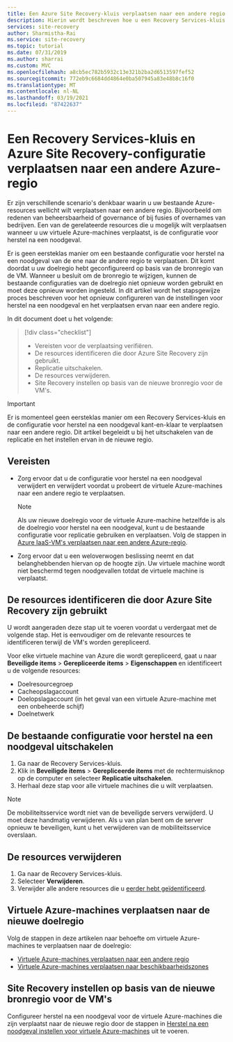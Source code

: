 ```yaml
---
title: Een Azure Site Recovery-kluis verplaatsen naar een andere regio
description: Hierin wordt beschreven hoe u een Recovery Services-kluis (Azure Site Recovery) verplaatst naar een andere Azure-regio
services: site-recovery
author: Sharmistha-Rai
ms.service: site-recovery
ms.topic: tutorial
ms.date: 07/31/2019
ms.author: sharrai
ms.custom: MVC
ms.openlocfilehash: a8cb5ec782b5932c13e321b2ba2d6513597fef52
ms.sourcegitcommit: 772eb9c6684dd4864e0ba507945a83e48b8c16f0
ms.translationtype: MT
ms.contentlocale: nl-NL
ms.lasthandoff: 03/19/2021
ms.locfileid: "87422637"
---
```

# <a name="move-a-recovery-services-vault-and-azure-site-recovery-configuration-to-another-azure-region"></a>Een Recovery Services-kluis en Azure Site Recovery-configuratie verplaatsen naar een andere Azure-regio

Er zijn verschillende scenario's denkbaar waarin u uw bestaande Azure-resources wellicht wilt verplaatsen naar een andere regio. Bijvoorbeeld om redenen van beheersbaarheid of governance of bij fusies of overnames van bedrijven. Een van de gerelateerde resources die u mogelijk wilt verplaatsen wanneer u uw virtuele Azure-machines verplaatst, is de configuratie voor herstel na een noodgeval. 

Er is geen eersteklas manier om een bestaande configuratie voor herstel na een noodgeval van de ene naar de andere regio te verplaatsen. Dit komt doordat u uw doelregio hebt geconfigureerd op basis van de bronregio van de VM. Wanneer u besluit om de bronregio te wijzigen, kunnen de bestaande configuraties van de doelregio niet opnieuw worden gebruikt en moet deze opnieuw worden ingesteld. In dit artikel wordt het stapsgewijze proces beschreven voor het opnieuw configureren van de instellingen voor herstel na een noodgeval en het verplaatsen ervan naar een andere regio.

In dit document doet u het volgende:

> [!div class="checklist"]
> * Vereisten voor de verplaatsing verifiëren.
> * De resources identificeren die door Azure Site Recovery zijn gebruikt.
> * Replicatie uitschakelen.
> * De resources verwijderen.
> * Site Recovery instellen op basis van de nieuwe bronregio voor de VM's.

> [!IMPORTANT]
> Er is momenteel geen eersteklas manier om een Recovery Services-kluis en de configuratie voor herstel na een noodgeval kant-en-klaar te verplaatsen naar een andere regio. Dit artikel begeleidt u bij het uitschakelen van de replicatie en het instellen ervan in de nieuwe regio.

## <a name="prerequisites"></a>Vereisten

- Zorg ervoor dat u de configuratie voor herstel na een noodgeval verwijdert en verwijdert voordat u probeert de virtuele Azure-machines naar een andere regio te verplaatsen. 

  > [!NOTE]
  > Als uw nieuwe doelregio voor de virtuele Azure-machine hetzelfde is als de doelregio voor herstel na een noodgeval, kunt u de bestaande configuratie voor replicatie gebruiken en verplaatsen. Volg de stappen in [Azure IaaS-VM's verplaatsen naar een andere Azure-regio](azure-to-azure-tutorial-migrate.md).

- Zorg ervoor dat u een weloverwogen beslissing neemt en dat belanghebbenden hiervan op de hoogte zijn. Uw virtuele machine wordt niet beschermd tegen noodgevallen totdat de virtuele machine is verplaatst.

## <a name="identify-the-resources-that-were-used-by-azure-site-recovery"></a>De resources identificeren die door Azure Site Recovery zijn gebruikt
U wordt aangeraden deze stap uit te voeren voordat u verdergaat met de volgende stap. Het is eenvoudiger om de relevante resources te identificeren terwijl de VM's worden gerepliceerd.

Voor elke virtuele machine van Azure die wordt gerepliceerd, gaat u naar **Beveiligde items** > **Gerepliceerde items** > **Eigenschappen** en identificeert u de volgende resources:

- Doelresourcegroep
- Cacheopslagaccount
- Doelopslagaccount (in het geval van een virtuele Azure-machine met een onbeheerde schijf) 
- Doelnetwerk


## <a name="disable-the-existing-disaster-recovery-configuration"></a>De bestaande configuratie voor herstel na een noodgeval uitschakelen

1. Ga naar de Recovery Services-kluis.
2. Klik in **Beveiligde items** > **Gerepliceerde items** met de rechtermuisknop op de computer en selecteer **Replicatie uitschakelen**.
3. Herhaal deze stap voor alle virtuele machines die u wilt verplaatsen.

> [!NOTE]
> De mobiliteitsservice wordt niet van de beveiligde servers verwijderd. U moet deze handmatig verwijderen. Als u van plan bent om de server opnieuw te beveiligen, kunt u het verwijderen van de mobiliteitsservice overslaan.

## <a name="delete-the-resources"></a>De resources verwijderen

1. Ga naar de Recovery Services-kluis.
2. Selecteer **Verwijderen**.
3. Verwijder alle andere resources die u [eerder hebt geïdentificeerd](#identify-the-resources-that-were-used-by-azure-site-recovery).
 
## <a name="move-azure-vms-to-the-new-target-region"></a>Virtuele Azure-machines verplaatsen naar de nieuwe doelregio

Volg de stappen in deze artikelen naar behoefte om virtuele Azure-machines te verplaatsen naar de doelregio:

- [Virtuele Azure-machines verplaatsen naar een andere regio](azure-to-azure-tutorial-migrate.md)
- [Virtuele Azure-machines verplaatsen naar beschikbaarheidszones](move-azure-VMs-AVset-Azone.md)

## <a name="set-up-site-recovery-based-on-the-new-source-region-for-the-vms"></a>Site Recovery instellen op basis van de nieuwe bronregio voor de VM's

Configureer herstel na een noodgeval voor de virtuele Azure-machines die zijn verplaatst naar de nieuwe regio door de stappen in [Herstel na een noodgeval instellen voor virtuele Azure-machines](azure-to-azure-tutorial-enable-replication.md) uit te voeren.
